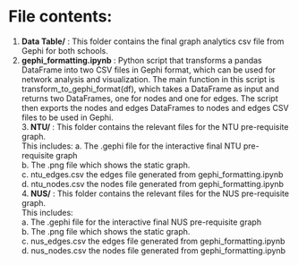 # File contents:
1. <b>Data Table/</b> : This folder contains the final graph analytics csv file from Gephi for both schools.
2. <b>gephi_formatting.ipynb</b> : Python script that transforms a pandas DataFrame into two CSV files in Gephi format, which can be used for network analysis and visualization. The main function in this script is transform_to_gephi_format(df), which takes a DataFrame as input and returns two DataFrames, one for nodes and one for edges. The script then exports the nodes and edges DataFrames to nodes and edges CSV files to be used in Gephi.<br>
3.<b> NTU/</b> : This folder contains the relevant files for the NTU pre-requisite graph. <br>
This includes:
a. The .gephi file for the interactive final NTU pre-requisite graph<br>
b. The .png file which shows the static graph. <br>
c. ntu_edges.csv the edges file generated from gephi_formatting.ipynb<br>
d. ntu_nodes.csv the nodes file generated from gephi_formatting.ipynb<br>
4.<b> NUS/</b> : This folder contains the relevant files for the NUS pre-requisite graph.<br> 
This includes:<br>
a. The .gephi file for the interactive final NUS pre-requisite graph<br>
b. The .png file which shows the static graph. <br>
c. nus_edges.csv the edges file generated from gephi_formatting.ipynb<br>
d. nus_nodes.csv the nodes file generated from gephi_formatting.ipynb<br>


